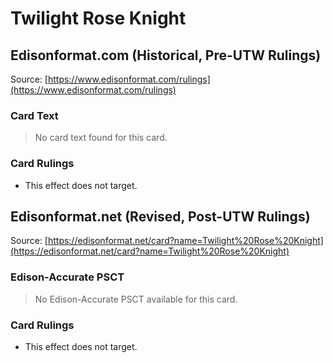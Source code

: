 # Twilight Rose Knight

## Edisonformat.com (Historical, Pre-UTW Rulings)

Source: [https://www.edisonformat.com/rulings](https://www.edisonformat.com/rulings)

### Card Text

> No card text found for this card.

### Card Rulings

*   This effect does not target.

## Edisonformat.net (Revised, Post-UTW Rulings)

Source: [https://edisonformat.net/card?name=Twilight%20Rose%20Knight](https://edisonformat.net/card?name=Twilight%20Rose%20Knight)

### Edison-Accurate PSCT

> No Edison-Accurate PSCT available for this card.

### Card Rulings

*   This effect does not target.
            